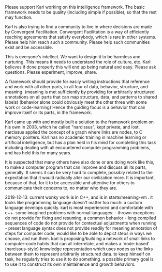 Please support Karl working on this intelligence framework.  The basic framework needs to be
quality (including simple if possible), so that the rest may function.

Karl is also trying to find a community to live in where decisions are made by Convergent
Facilitation.  Convergent Facilitation is a way of efficiently reaching agreements that satisfy
everybody, which is rare in other systems.
Please help him reach such a community.  Please help such communities exist and be accessible.

This is everyone's intellect.  We want to design it to be harmless and nurturing.  This means
it needs to understand the role of culture, etc.  Karl believes if done properly this will end up
being natural and easy.  Please ask questions.  Please experiment, improve, share.

A framework should provide for easily writing instructions that reference and work with all other
parts, in all four of data, behavior, structure, and meaning.
	(meaning is met sufficiently by providing for arbitrarily structured annotations on all parts that can map structure, data, and patterns to shared labels)
	(behavior alone could obviously meet the other three with some work or code-learning)
		Hence the guiding focus is a behavior that can improve itself or its parts,
		in the framework.

Karl came up with and mostly built a solution to the framework problem on his own in 2003, which he called "narcissus", kept private, and lost.  narcissus applied the concept of a graph where links are nodes, to C memory pointers.  Karl has no academic training in machine learning or artificial intelligence, but has a plan held in his mind for completing this task including dealing with all encountered computer programming problems, and has held this for many years.

It is suspected that many others have also done or are doing work like this, to make a computer program that can improve and discuss all its parts, generally.  It seems it can be very hard to complete, possibly related to the expectation that it would radically alter our civilization more.  It is important, because of that, for it to be accessible and attentive for others to communicate their concerns to, no matter who they are.

2019-12-13: current wonky work is in C++, and is in starts/meaning-vm .
			it looks like programming language doesn't matter too much: a custom
			language develops quickly.  karl is most experienced and comfortable with
			c++.  some imagined problems with normal languages:
				- thrown exceptions do not provide for fixing and resuming, a common behavior
				- long compiled sequences of code do not provide for contextual adjustments when running
				- preset language syntax does not provide readily for meaning annotation of steps
			for computer code, would like to be able to depict steps in ways we choose, and run them.
			karl is proposing/building a network of small links to computer-code habits that can all interrelate, and makes a 'node-based' (narcissus-style) knowledge representation which uses nodes as the links between them to represent arbitrarily structured data.
			to keep himself on task, he regularly tries to use it to do something.
			a possible primary goal is to use it to construct its own maintainence and
			growth behaviors.

